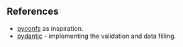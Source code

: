 ## References

- [pyconfs](https://github.com/gahjelle/pyconfs) as inspiration.
- [pydantic](https://pydantic-docs.helpmanual.io/) - implementing the validation and
    data filling.
  